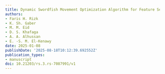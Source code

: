```yaml
---
title: Dynamic Swordfish Movement Optimization Algorithm for Feature Selection
authors:
- Faris H. Rizk
- K. Sh. Gaber
- M. M. Eid
- D. S. Khafaga
- A. A. Alhussan
- E. -S. M. El-Kenawy
date: 2025-01-08
publishDate: '2025-08-18T10:12:39.692552Z'
publication_types:
- manuscript
doi: 10.21203/rs.3.rs-7087991/v1
---
```

